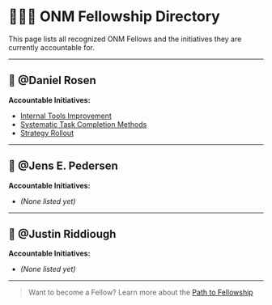 # 🧑‍🤝‍🧑 ONM Fellowship Directory

This page lists all recognized ONM Fellows and the initiatives they are currently accountable for.

---

## 🧠 @Daniel Rosen

**Accountable Initiatives:**
- [Internal Tools Improvement](../initiatives/internal_tools_improvement.md)
- [Systematic Task Completion Methods](../initiatives/systematic_task_completion.md)
- [Strategy Rollout](../initiatives/strategy_rollout.md)

---

## 🧠 @Jens E. Pedersen

**Accountable Initiatives:**
- *(None listed yet)*

---

## 🧠 @Justin Riddiough

**Accountable Initiatives:**
- *(None listed yet)*

---

> Want to become a Fellow? Learn more about the [Path to Fellowship](./path_to_fellowship.md)
